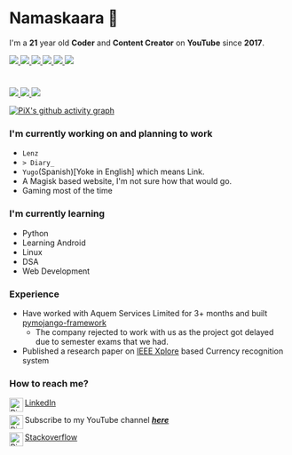 # Namaskaara 🙏
I'm a **21** year old **Coder** and **Content Creator** on **YouTube** since **2017**.   
<p align="left"> 
    <a href="https://isocpp.org" target="_blank"> <img src="https://img.icons8.com/officel/48/c-plus-plus.png"/> </a>
    <a href="https://www.kotlinlang.org" target="_blank"> <img src="https://img.icons8.com/color/48/kotlin.png"/> </a>
    <a href="https://www.python.org" target="_blank"> <img src="https://img.icons8.com/color/48/python.png"/> </a> 
    <a href="https://git-scm.com/" target="_blank"> <img src="https://img.icons8.com/color/48/000000/git.png"/> </a> 
    <a href="https://www.java.com" target="_blank"> <img src="https://img.icons8.com/color/48/java-coffee-cup-logo--v1.png"/> </a>
    <a href="https://www.javascript.com" target="_blank"> <img src="https://img.icons8.com/color/48/javascript--v1.png/"> </a>
</p>
  
 # 
 <p align="left">
    <a href="[Github stats](https://github-readme-stats.vercel.app/)"> <img src="https://github-readme-stats.vercel.app/api?username=pixincreate&theme=highcontrast&show_icons=true&hide_border=true&count_private=true"/> </a>
    <a href="[Github streak](https://git.io/streak-stats)"> <img src="https://github-readme-streak-stats.herokuapp.com?user=pixincreate&theme=highcontrast&hide_border=true&count_private=true)](https://git.io/streak-stats"/> </a>
    <a href="[Top Langs](https://github.com/anuraghazra/github-readme-stats)"> <img src="https://github-readme-stats.vercel.app/api/top-langs/?username=pixincreate&theme=highcontrast&show_icons=true&hide_border=true&layout=compact"/> </a>
</p>

[![PiX's github activity graph](https://activity-graph.herokuapp.com/graph?username=pixincreate&theme=gotham)](https://github.com/pixincreate)

### I'm currently working on and planning to work  
- `Lenz`
- `> Diary_`
- `Yugo`(Spanish)[Yoke in English] which means Link. 
- A Magisk based website, I'm not sure how that would go.
- Gaming most of the time
  
### I'm currently learning   
- Python
- Learning Android
- Linux
- DSA
- Web Development 
  
### Experience
- Have worked with Aquem Services Limited for 3+ months and built [pymojango-framework](https://github.com/pixincreate/pymojango-framework)
  - The company rejected to work with us as the project got delayed due to semester exams that we had.
- Published a research paper on [IEEE Xplore](https://ieeexplore.ieee.org/document/9688513) based Currency recognition system

### How to reach me?  
[LinkedIn](https://www.linkedin.com/in/pixincreate/)
<a href="https://www.linkedin.com/in/pixincreate/">
  <img align="left" alt="PiX on LinkedIn" width="25px" src="https://imgs.search.brave.com/TQTym5qzpizZ5GHIgpHu6-RTEchhOps_4v-FWSI8ZIE/rs:fit:32:32:1/g:ce/aHR0cDovL2Zhdmlj/b25zLnNlYXJjaC5i/cmF2ZS5jb20vaWNv/bnMvNGE1YzZjOWNj/NmNiODQ4NzI0ODg1/MGY5ZGQ2YzhjZTRm/N2NjOGIzZjc1NTlj/NDM2ZGI5Yjk3ZWI1/YzBmNzJmZS93d3cu/bGlua2VkaW4uY29t/Lw"/>
</a>

Subscribe to my YouTube channel [_**here**_](https://youtube.com/c/pixincreate1)
<a href="https://youtube.com/c/pixincreate1">
  <img align="left" alt="PiXinCreate on YouTube" width="25px" src="https://imgs.search.brave.com/Ux4Hee4evZhvjuTKwtapBycOGjGDci2Gvn2pbSzvbC0/rs:fit:32:32:1/g:ce/aHR0cDovL2Zhdmlj/b25zLnNlYXJjaC5i/cmF2ZS5jb20vaWNv/bnMvOTkyZTZiMWU3/YzU3Nzc5YjExYzUy/N2VhZTIxOWNlYjM5/ZGVjN2MyZDY4Nzdh/ZDYzMTYxNmI5N2Rk/Y2Q3N2FkNy93d3cu/eW91dHViZS5jb20v"/>
</a>

[Stackoverflow](https://android.stackexchange.com/users/335965/theycallmepix)
<a href="https://android.stackexchange.com/users/335965/theycallmepix">
  <img align="left" alt="PiX on stackoverflow" width="25px" src="https://imgs.search.brave.com/snMTn5UndzYVBcY9ljraLivTObHfHpTei9IWTdrtCj4/rs:fit:32:32:1/g:ce/aHR0cDovL2Zhdmlj/b25zLnNlYXJjaC5i/cmF2ZS5jb20vaWNv/bnMvNWU3Zjg0ZjA1/YjQ3ZTlkNjQ1ODA1/MjAwODhiNjhjYWU0/OTc4MjM4ZDJlMTBi/ODExYmNiNTkzMjdh/YjM3MGExMS9zdGFj/a292ZXJmbG93LmNv/bS8"/>
</a>
